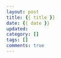 ```yaml
---
layout: post
title: {{ title }}
date: {{ date }}
updated:
category: []
tags: []
comments: true
---
```

